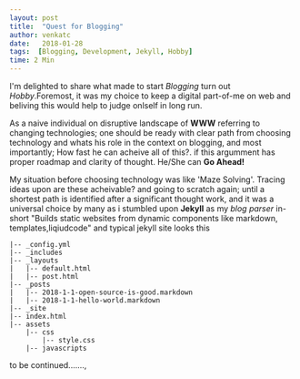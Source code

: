 ```yaml
---
layout: post
title:  "Quest for Blogging"
author: venkatc
date:   2018-01-28
tags:  [Blogging, Development, Jekyll, Hobby]
time: 2 Min
---
```

I'm delighted to share what made to start  *Blogging* turn out *Hobby*.Foremost, it was my choice to keep a digital part-of-me on web and beliving this would help to judge onlself in long run.

As a naive individual on disruptive landscape of **WWW**  referring to changing technologies; one should be ready with clear path from choosing technology and whats his role in the context on blogging, and most importantly; How fast he can acheive all of this?. if this argumment has proper roadmap and clarity of thought. He/She can **Go Ahead!** 

My situation before choosing technology was like 'Maze Solving'. Tracing ideas upon are these acheivable? and going to scratch again; until a shortest path is identified  after a significant thought work, and it was a universal choice by many as i stumbled upon **Jekyll** as my *blog parser* in-short "Builds static websites from dynamic components like markdown, templates,liqiudcode" and typical jekyll site looks this 
~~~
|-- _config.yml
|-- _includes
|-- _layouts
|   |-- default.html
|   |-- post.html
|-- _posts
|   |-- 2018-1-1-open-source-is-good.markdown
|   |-- 2018-1-1-hello-world.markdown
|-- _site
|-- index.html
|-- assets
    |-- css
        |-- style.css
    |-- javascripts
~~~
to be continued.......,
